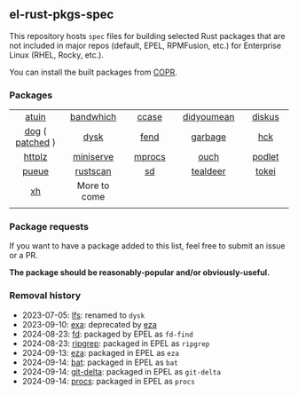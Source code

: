 ## el-rust-pkgs-spec

This repository hosts `spec` files for building selected Rust packages
that are not included in major repos (default, EPEL, RPMFusion, etc.)
for Enterprise Linux (RHEL, Rocky, etc.).

You can install the built packages from [COPR](https://copr.fedorainfracloud.org/coprs/cyqsimon/el-rust-pkgs).

### Packages

<table>
    <tr>
        <td align="center"><a href="https://github.com/ellie/atuin">atuin</a></td>
        <td align="center"><a href="https://github.com/imsnif/bandwhich">bandwhich</a></td>
        <td align="center"><a href="https://github.com/rutrum/ccase">ccase</a></td>
        <td align="center"><a href="https://github.com/hisbaan/didyoumean">didyoumean</a></td>
        <td align="center"><a href="https://github.com/sharkdp/diskus">diskus</a></td>
    </tr>
    <tr>
        <td align="center">
            <a href="https://github.com/ogham/dog">dog</a>
            <span>(</span>
            <a href="https://github.com/cyqsimon/dog/releases/tag/v0.1.0-patched">patched</a>
            <span>)</span>
        </td>
        <td align="center"><a href="https://github.com/Canop/dysk">dysk</a></td>
        <td align="center"><a href="https://github.com/printfn/fend">fend</a></td>
        <td align="center"><a href="https://git.sr.ht/~mzhang/garbage">garbage</a></td>
        <td align="center"><a href="https://github.com/sstadick/hck">hck</a></td>
    </tr>
    <tr>
        <td align="center"><a href="https://github.com/thecoshman/http">httplz</a></td>
        <td align="center"><a href="https://github.com/svenstaro/miniserve">miniserve</a></td>
        <td align="center"><a href="https://github.com/pvolok/mprocs">mprocs</a></td>
        <td align="center"><a href="https://github.com/ouch-org/ouch">ouch</a></td>
        <td align="center"><a href="https://github.com/k9withabone/podlet">podlet</a></td>
    </tr>
    <tr>
        <td align="center"><a href="https://github.com/Nukesor/pueue">pueue</a></td>
        <td align="center"><a href="https://github.com/RustScan/RustScan">rustscan</a></td>
        <td align="center"><a href="https://github.com/chmln/sd">sd</a></td>
        <td align="center"><a href="https://github.com/dbrgn/tealdeer">tealdeer</a></td>
        <td align="center"><a href="https://github.com/XAMPPRocky/tokei">tokei</a></td>
    </tr>
    <tr>
        <td align="center"><a href="https://github.com/ducaale/xh">xh</a></td>
        <td align="center">More to come</td>
        <td align="center"></td>
        <td align="center"></td>
        <td align="center"></td>
    </tr>
    <tr>
        <td align="center"><img width=200/></td>
        <td align="center"><img width=200/></td>
        <td align="center"><img width=200/></td>
        <td align="center"><img width=200/></td>
        <td align="center"><img width=200/></td>
    </tr>
</table>

### Package requests

If you want to have a package added to this list, feel free
to submit an issue or a PR.

**The package should be reasonably-popular and/or obviously-useful.**

### Removal history

- 2023-07-05: [lfs](https://github.com/Canop/lfs): renamed to `dysk`
- 2023-09-10: [exa](https://github.com/ogham/exa): deprecated by [eza](https://github.com/eza-community/eza)
- 2024-08-23: [fd](https://github.com/sharkdp/fd): packaged by EPEL as `fd-find`
- 2024-08-23: [ripgrep](https://github.com/BurntSushi/ripgrep): packaged in EPEL as `ripgrep`
- 2024-09-13: [eza](https://github.com/eza-community/eza): packaged in EPEL as `eza`
- 2024-09-14: [bat](https://github.com/sharkdp/bat): packaged in EPEL as `bat`
- 2024-09-14: [git-delta](https://github.com/dandavison/delta): packaged in EPEL as `git-delta`
- 2024-09-14: [procs](https://github.com/dalance/procs): packaged in EPEL as `procs`
